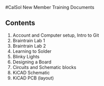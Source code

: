 #CalSol New Member Training Documents

## Contents
1. Account and Computer setup, Intro to Git
2. Braintrain Lab 1
3. Braintrain Lab 2
4. Learning to Solder
5. Blinky Lights
6. Designing a Board
7. Circuits and Schematic blocks
8. KiCAD Schematic
9. KiCAD PCB (layout) 